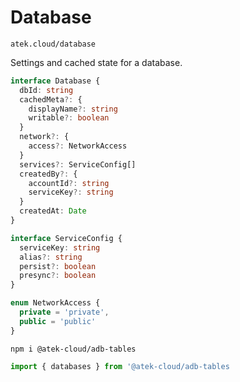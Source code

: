 # Database

`atek.cloud/database`

Settings and cached state for a database.

```typescript
interface Database {
  dbId: string
  cachedMeta?: {
    displayName?: string
    writable?: boolean
  }
  network?: {
    access?: NetworkAccess
  }
  services?: ServiceConfig[]
  createdBy?: {
    accountId?: string
    serviceKey?: string
  }
  createdAt: Date
}

interface ServiceConfig {
  serviceKey: string
  alias?: string
  persist?: boolean
  presync?: boolean
}

enum NetworkAccess {
  private = 'private',
  public = 'public'
}
```

```
npm i @atek-cloud/adb-tables
```

```typescript
import { databases } from '@atek-cloud/adb-tables
```
